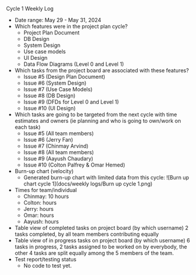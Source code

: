 Cycle 1 Weekly Log
- Date range: May 29 - May 31, 2024 
- Which features were in the project plan cycle?
  - Project Plan Document
  - DB Design
  - System Design
  - Use case models
  - UI Design
  - Data Flow Diagrams (Level 0 and Level 1)
- Which tasks from the project board are associated with these features?
  - Issue #5 (Design Plan Document)
  - Issue #6 (System Design)
  - Issue #7 (Use Case Models)
  - Issue #8 (DB Design)
  - Issue #9 (DFDs for Level 0 and Level 1)
  - Issue #10 (UI Design)
- Which tasks are going to be targeted from the next cycle with time estimates and owners (ie planning and who is going to own/work on each task)
  - Issue #5 (All team members)
  - Issue #6 (Jerry Fan)
  - Issue #7 (Chinmay Arvind)
  - Issue #8 (All team members)
  - Issue #9 (Aayush Chaudary)
  - Issue #10 (Colton Palfrey & Omar Hemed)
- Burn-up chart (velocity)
  - Generated burn-up chart with limited data from this cycle: ![Burn up chart cycle 1](docs/weekly logs/Burn up cycle 1.png)
- Times for team/individual
  - Chinmay: 10 hours
  - Colton:  hours
  - Jerry:  hours
  - Omar:  hours
  - Aayush:  hours
- Table view of completed tasks on project board (by which username)
  2 tasks completed, by all team members contributing equally
- Table view of in progress tasks on project board (by which username)
  6 tasks in progress, 2 tasks assigned to be worked on by everybody, the other 4 tasks are split equally among the 5 members of the team.
- Test report/testing status
  - No code to test yet.
